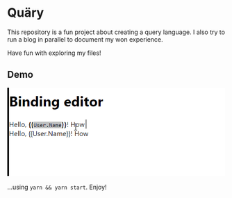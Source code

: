 # Quäry

This repository is a fun project about creating a query language.
I also try to run a blog in parallel to document my won experience.

Have fun with exploring my files!


## Demo

![](editor.gif)

...using `yarn && yarn start`. Enjoy!
